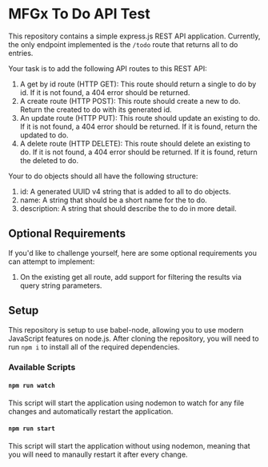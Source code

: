 # MFGx To Do API Test

This repository contains a simple express.js REST API application. Currently, the only endpoint implemented is the `/todo` route that returns all to do entries.

Your task is to add the following API routes to this REST API:

1. A get by id route (HTTP GET): This route should return a single to do by id. If it is not found, a 404 error should be returned.
2. A create route (HTTP POST): This route should create a new to do. Return the created to do with its generated id.
3. An update route (HTTP PUT): This route should update an existing to do. If it is not found, a 404 error should be returned. If it is found, return the updated to do.
4. A delete route (HTTP DELETE): This route should delete an existing to do. If it is not found, a 404 error should be returned. If it is found, return the deleted to do.

Your to do objects should all have the following structure:

1. id: A generated UUID v4 string that is added to all to do objects.
2. name: A string that should be a short name for the to do.
3. description: A string that should describe the to do in more detail.

## Optional Requirements

If you'd like to challenge yourself, here are some optional requirements you can attempt to implement:

1. On the existing get all route, add support for filtering the results via query string parameters.

## Setup

This repository is setup to use babel-node, allowing you to use modern JavaScript features on node.js. After cloning the repository, you will need to run `npm i` to install all of the required dependencies.

### Available Scripts

#### `npm run watch`

This script will start the application using nodemon to watch for any file changes and automatically restart the application.

#### `npm run start`

This script will start the application without using nodemon, meaning that you will need to manaully restart it after every change.
